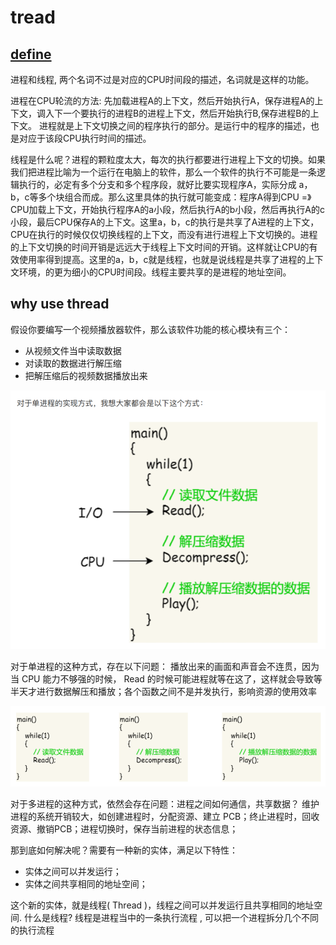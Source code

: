 # tread

## [define](https://www.zhihu.com/question/25532384/answer/81152571)

进程和线程, 两个名词不过是对应的CPU时间段的描述，名词就是这样的功能。

进程在CPU轮流的方法: 先加载进程A的上下文，然后开始执行A，保存进程A的上下文，调入下一个要执行的进程B的进程上下文，然后开始执行B,保存进程B的上下文。 进程就是上下文切换之间的程序执行的部分。是运行中的程序的描述，也是对应于该段CPU执行时间的描述。

线程是什么呢？进程的颗粒度太大，每次的执行都要进行进程上下文的切换。如果我们把进程比喻为一个运行在电脑上的软件，那么一个软件的执行不可能是一条逻辑执行的，必定有多个分支和多个程序段，就好比要实现程序A，实际分成 a，b，c等多个块组合而成。那么这里具体的执行就可能变成：程序A得到CPU =》CPU加载上下文，开始执行程序A的a小段，然后执行A的b小段，然后再执行A的c小段，最后CPU保存A的上下文。这里a，b，c的执行是共享了A进程的上下文，CPU在执行的时候仅仅切换线程的上下文，而没有进行进程上下文切换的。进程的上下文切换的时间开销是远远大于线程上下文时间的开销。这样就让CPU的有效使用率得到提高。这里的a，b，c就是线程，也就是说线程是共享了进程的上下文环境，的更为细小的CPU时间段。线程主要共享的是进程的地址空间。

## why use thread

假设你要编写⼀个视频播放器软件，那么该软件功能的核⼼模块有三个：

* 从视频⽂件当中读取数据
* 对读取的数据进⾏解压缩
* 把解压缩后的视频数据播放出来

![14](../../Image/Operating_System/14.png)

对于单进程的这种⽅式，存在以下问题： 播放出来的画⾯和声⾳会不连贯，因为当 CPU 能⼒不够强的时候， Read 的时候可能进程就等在这了，这样就会导致等半天才进⾏数据解压和播放；各个函数之间不是并发执⾏，影响资源的使⽤效率

![15](../../Image/Operating_System/15.png)

对于多进程的这种⽅式，依然会存在问题：进程之间如何通信，共享数据？ 维护进程的系统开销较⼤，如创建进程时，分配资源、建⽴ PCB；终⽌进程时，回收资源、撤销PCB；进程切换时，保存当前进程的状态信息；

那到底如何解决呢？需要有⼀种新的实体，满⾜以下特性：

* 实体之间可以并发运⾏；
* 实体之间共享相同的地址空间；

这个新的实体，就是线程( Thread )，线程之间可以并发运⾏且共享相同的地址空间. 什么是线程? 线程是进程当中的⼀条执⾏流程
, 可以把一个进程拆分几个不同的执行流程

